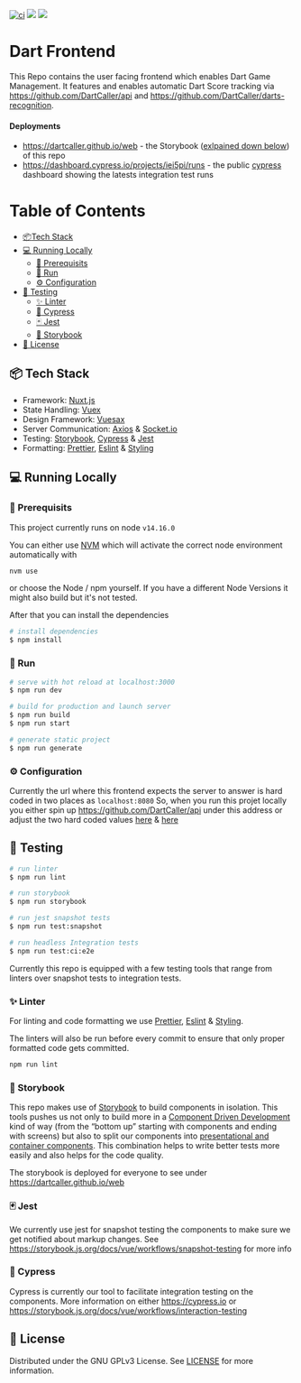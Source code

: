 [![ci](https://github.com/DartCaller/web/actions/workflows/ci.yml/badge.svg)](https://github.com/DartCaller/web/actions/workflows/ci.yml)
![](https://img.shields.io/github/license/DartCaller/web)
![](https://img.shields.io/tokei/lines/github/DartCaller/web)

# Dart Frontend
This Repo contains the user facing frontend which enables Dart Game Management. It features and enables automatic Dart Score tracking via https://github.com/DartCaller/api and https://github.com/DartCaller/darts-recognition.

#### Deployments
- https://dartcaller.github.io/web - the Storybook ([exlpained down below](#book)) of this repo
- https://dashboard.cypress.io/projects/iei5pi/runs - the public [cypress](#rotating_light) dashboard showing the latests integration test runs


# Table of Contents
- [:package:Tech Stack](#package)  
- [:computer: Running Locally](#computer)
  - [:straight_ruler: Prerequisits](#straight_ruler)
  - [:running: Run](#running)
  - [:gear: Configuration](#gear)
- [:bug: Testing](#bug)
  - [:sparkles: Linter](#sparkles)
  - [:rotating_light: Cypress](#rotating_light)
  - [:black_joker: Jest](#joker)
  - [:book: Storybook](#book)
- [:lock_with_ink_pen: License](#lock_with_ink_pen)

<a name="package"/>

## :package: Tech Stack
- Framework: [Nuxt.js](https://nuxtjs.org/)
- State Handling: [Vuex](https://vuex.vuejs.org/)
- Design Framework: [Vuesax](https://vuesax.com/)
- Server Communication: [Axios](https://axios-http.com/docs/intro) & [Socket.io](https://socket.io/)
- Testing: [Storybook](https://storybook.js.org/), [Cypress](https://www.cypress.io/) & [Jest](https://jestjs.io/)
- Formatting: [Prettier](https://prettier.io/), [Eslint](https://eslint.org/) & [Styling](https://stylelint.io/)

<a name="computer"/>

## :computer: Running Locally
<a name="straight_ruler"/>

### :straight_ruler: Prerequisits

This project currently runs on node `v14.16.0`

You can either use [NVM](https://github.com/nvm-sh/nvm) which will activate the correct node environment automatically with
```bash
nvm use
```
or choose the Node / npm yourself. If you have a different Node Versions it might also build but it's not tested.

After that you can install the dependencies
```bash
# install dependencies
$ npm install
```
<a name="running"/>

### :running: Run

```bash
# serve with hot reload at localhost:3000
$ npm run dev

# build for production and launch server
$ npm run build
$ npm run start

# generate static project
$ npm run generate
```

<a name="gear"/>

### :gear: Configuration
Currently the url where this frontend expects the server to answer is hard coded in two places as `localhost:8080`
So, when you run this projet locally you either spin up https://github.com/DartCaller/api under this address or adjust the two hard coded values [here](https://github.com/DartCaller/web/blob/0330382725fbcc3269c1f33a80539c9a03aa73e2/components/common/modal/CorrectScore.vue#L148) & [here](https://github.com/DartCaller/web/blob/0330382725fbcc3269c1f33a80539c9a03aa73e2/plugins/socket.js#L5)

<a name="bug"/>

## :bug: Testing

```bash
# run linter
$ npm run lint

# run storybook
$ npm run storybook

# run jest snapshot tests
$ npm run test:snapshot

# run headless Integration tests
$ npm run test:ci:e2e
```

Currently this repo is equipped with a few testing tools that range from linters over snapshot tests to integration tests.

<a name="sparkles"/>

### :sparkles: Linter
For linting and code formatting we use [Prettier](https://prettier.io/), [Eslint](https://eslint.org/) & [Styling](https://stylelint.io/). 

The linters will also be run before every commit to ensure that only proper formatted code gets committed.
```bash
npm run lint
```

<a name="book"/>

### :book: Storybook
This repo makes use of [Storybook](https://storybook.js.org/) to build components in isolation. This tools pushes us not only to build more in a [Component Driven Development](https://www.componentdriven.org/) kind of way (from the “bottom up” starting with components and ending with screens) but also to split our components into [presentational and container components](https://medium.com/@dan_abramov/smart-and-dumb-components-7ca2f9a7c7d0). This combination helps to write better tests more easily and also helps for the code quality.

The storybook is deployed for everyone to see under https://dartcaller.github.io/web

<a name="joker"/>

### :black_joker: Jest
We currently use jest for snapshot testing the components to make sure we get notified about markup changes. See https://storybook.js.org/docs/vue/workflows/snapshot-testing for more info

<a name="rotating_light"/>

### :rotating_light: Cypress
Cypress is currently our tool to facilitate integration testing on the components. More information on either https://cypress.io or https://storybook.js.org/docs/vue/workflows/interaction-testing

<a name="lock_with_ink_pen"/>

## :lock_with_ink_pen: License
Distributed under the GNU GPLv3 License. See [LICENSE](LICENSE) for more information.
